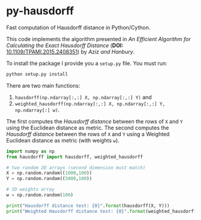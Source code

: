 # py-hausdorff
Fast computation of Hausdorff distance in Python/Cython. 

This code implements the algorithm presented in _An Efficient Algorithm for Calculating the Exact Hausdorff Distance_ (__DOI:__ [10.1109/TPAMI.2015.2408351](https://doi.org/10.1109/TPAMI.2015.2408351)) by _Aziz and Hanbury_.


To install the package I provide you a `setup.py` file. You must run:

```bash
python setup.py install
```

There are two main functions: 

1. `hausdorff(np.ndarray[:,:] X, np.ndarray[:,:] Y)` and
2. `weighted_hausdorff(np.ndarray[:,:] X, np.ndarray[:,:] Y, np.ndarray[:] w)`. 

The first computes the _Hausdorff distance_ between the rows of `X` and `Y` using the Euclidean distance as metric. The second computes the _Hausdorff distance_ between the rows of `X` and `Y` using a Weighted Euclidean distance as metric (with weights `w`). 

```python
import numpy as np
from hausdorff import hausdorff, weighted_hausdorff

# two random 2D arrays (second dimension must match)
X = np.random.random((1000,100))
Y = np.random.random((5000,100))

# 1D weights array
w = np.random.random(100)

print("Hausdorff distance test: {0}".format(hausdorff(X, Y)))
print("Weighted Hausdorff distance test: {0}".format(weighted_hausdorff(X, Y, w)))
```
